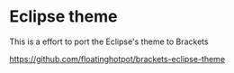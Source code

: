 
# Eclipse theme

This is a effort to port the Eclipse's theme to Brackets

https://github.com/floatinghotpot/brackets-eclipse-theme

